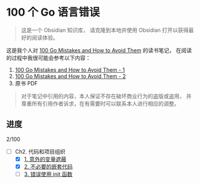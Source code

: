 # 100 个 Go 语言错误

> 这是一个 Obsidian 知识库，
> 请克隆到本地并使用 Obsidian 打开以获得最好的阅读体验。

这是我个人对
[100 Go Mistakes and How to Avoid Them](https://github.com/teivah/100-go-mistakes)
的读书笔记，
在阅读的过程中我很可能会参考以下内容：

1. [100 Go Mistakes and How to Avoid Them - 1](https://yangsoon.github.io/100-go-mistakes-and-how-to-avoid-them--1)
2. [100 Go Mistakes and How to Avoid Them - 2](https://yangsoon.github.io/100-go-mistakes-and-how-to-avoid-them--2)
3. 原书 PDF

> 对于笔记中引用的内容，本人保证不存在破坏商业行为的盗版或盗用，
> 并尊重所有引用作者诉求，在有需要时可以联系本人进行相应的调整。

## 进度

2/100

- [ ] Ch2. 代码和项目组织
  - [x]  [1. 意外的变量遮蔽](Ch2.%20代码和项目组织/1.%20意外的变量遮蔽.md)
  - [x]  [2. 不必要的嵌套代码](Ch2.%20代码和项目组织/2.%20不必要的嵌套代码.md)
  - [ ]  [3. 错误使用 init 函数](Ch2.%20代码和项目组织/3.%20错误使用%20init%20函数.md)
